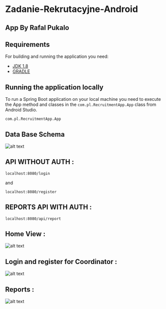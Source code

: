 # Zadanie-Rekrutacyjne-Android

## App By Rafal Pukalo

## Requirements
For building and running the application you need:
- [JDK 1.8](http://www.oracle.com/technetwork/java/javase/downloads/jdk8-downloads-2133151.html) 
- [GRADLE]((https://gradle.org/))  
     
## Running the application locally   
 
To run a Spring Boot application on your local machine you need to execute the App method and classes in the `com.pl.RecruitmentApp.App` class from Android Studio. 

```shell
com.pl.RecruitmentApp.App
``` 

 
## Data Base Schema
  ![alt text](https://i.imgur.com/N99J1o9.png)

## API WITHOUT AUTH :
```shell
localhost:8080/login
```
and 

```shell
localhost:8080/register
``` 
## REPORTS API WITH AUTH :

```shell
localhost:8080/api/report
```


## Home View : 
![alt text](https://i.imgur.com/Q2JIlqs.png)


## Login and register for Coordinator : 
![alt text](https://i.imgur.com/Y0E6X9S.png)

## Reports : 
![alt text](https://i.imgur.com/9dGQuxw.png)






